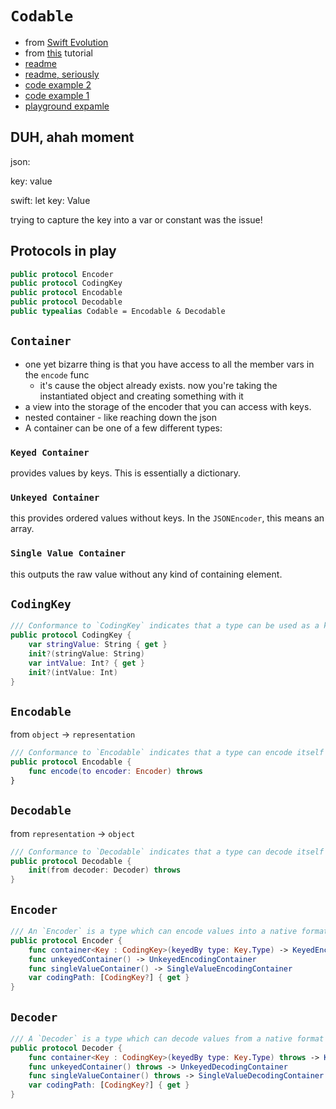 # `Codable`

* from [Swift Evolution](https://github.com/apple/swift-evolution/blob/master/proposals/0166-swift-archival-serialization.md)
* from [this](https://hackernoon.com/everything-about-codable-in-swift-4-97d0e18a2999) tutorial
* [readme](https://benscheirman.com/2017/06/swift-json/)
* [readme, seriously ](https://swiftunboxed.com/stdlib/json-decoder-decodable/)
* [code example 2](https://github.com/nsscreencast/279-advanced-swift-4-json)
* [code example 1](https://github.com/nsscreencast/278-swift-4-json-parsing)
* [playground expamle](https://developer.apple.com/documentation/foundation/archives_and_serialization/using_json_with_custom_types)

## DUH, ahah moment

json:

key: value

swift:
let key: Value

trying to capture the key into a var or constant was the issue!


## Protocols in play
```swift
public protocol Encoder
public protocol CodingKey
public protocol Encodable
public protocol Decodable
public typealias Codable = Encodable & Decodable
```

## `Container`
* one yet bizarre thing is that you have access to all the member vars in the `encode` func
  * it's cause the object already exists. now you're taking the instantiated object and creating something with it
* a view into the storage of the encoder that you can access with keys.
* nested container - like reaching down the json
* A container can be one of a few different types:
### `Keyed Container`
provides values by keys. This is essentially a dictionary.
### `Unkeyed Container`
this provides ordered values without keys. In the `JSONEncoder`, this means an array.
### `Single Value Container`
this outputs the raw value without any kind of containing element.

## `CodingKey`
```swift
/// Conformance to `CodingKey` indicates that a type can be used as a key for encoding and decoding.
public protocol CodingKey {
    var stringValue: String { get }
    init?(stringValue: String)
    var intValue: Int? { get }
    init?(intValue: Int)
}
```

## `Encodable`
from `object` -> `representation`

```swift
/// Conformance to `Encodable` indicates that a type can encode itself to an external representation.
public protocol Encodable {
    func encode(to encoder: Encoder) throws
}
```

## `Decodable`
from `representation` -> `object`

```swift
/// Conformance to `Decodable` indicates that a type can decode itself from an external representation.
public protocol Decodable {
    init(from decoder: Decoder) throws
}
```

## `Encoder`
```swift
/// An `Encoder` is a type which can encode values into a native format for external representation.
public protocol Encoder {
    func container<Key : CodingKey>(keyedBy type: Key.Type) -> KeyedEncodingContainer<Key>
    func unkeyedContainer() -> UnkeyedEncodingContainer
    func singleValueContainer() -> SingleValueEncodingContainer
    var codingPath: [CodingKey?] { get }
}
```

## `Decoder`
```swift
/// A `Decoder` is a type which can decode values from a native format into in-memory representations.
public protocol Decoder {
    func container<Key : CodingKey>(keyedBy type: Key.Type) throws -> KeyedDecodingContainer<Key>
    func unkeyedContainer() throws -> UnkeyedDecodingContainer
    func singleValueContainer() throws -> SingleValueDecodingContainer
    var codingPath: [CodingKey?] { get }
}
```

